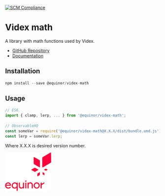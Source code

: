 [![SCM Compliance](https://scm-compliance-api.radix.equinor.com/repos/equinor/videx-math/badge)](https://scm-compliance-api.radix.equinor.com/repos/equinor/videx-math/badge)

# Videx math

A library with math functions used by Videx.

- [GitHub Repository](https://github.com/equinor/videx-math)
- [Documentation](https://equinor.github.io/videx-math)

## Installation
```js
npm install --save @equinor/videx-math
```

## Usage

```js
// ES6
import { clamp, lerp, ... } from '@equinor/videx-math';

// ObservableHQ
const someVar = require('@equinor/videx-math@X.X.X/dist/bundle.umd.js');
const lerp = someVar.lerp;
```
Where X.X.X is desired version number.

![Equinor Logo](images/equinor-logo.png)
